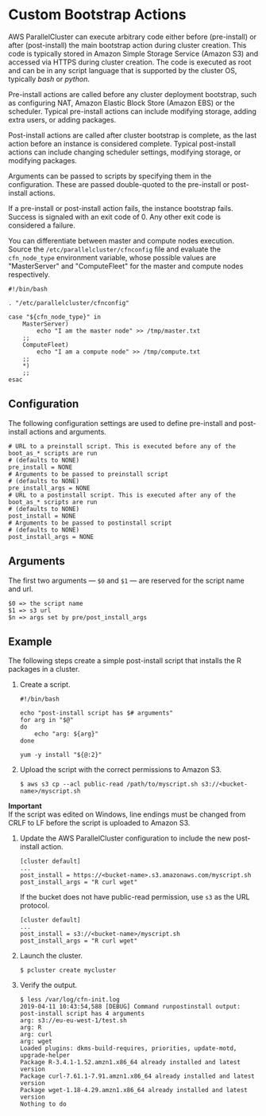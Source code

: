 # Custom Bootstrap Actions<a name="pre_post_install"></a>

AWS ParallelCluster can execute arbitrary code either before \(pre\-install\) or after \(post\-install\) the main bootstrap action during cluster creation\. This code is typically stored in Amazon Simple Storage Service \(Amazon S3\) and accessed via HTTPS during cluster creation\. The code is executed as root and can be in any script language that is supported by the cluster OS, typically *bash* or *python*\.

Pre\-install actions are called before any cluster deployment bootstrap, such as configuring NAT, Amazon Elastic Block Store \(Amazon EBS\) or the scheduler\. Typical pre\-install actions can include modifying storage, adding extra users, or adding packages\.

Post\-install actions are called after cluster bootstrap is complete, as the last action before an instance is considered complete\. Typical post\-install actions can include changing scheduler settings, modifying storage, or modifying packages\.

Arguments can be passed to scripts by specifying them in the configuration\. These are passed double\-quoted to the pre\-install or post\-install actions\.

If a pre\-install or post\-install action fails, the instance bootstrap fails\. Success is signaled with an exit code of 0\. Any other exit code is considered a failure\.

You can differentiate between master and compute nodes execution\. Source the `/etc/parallelcluster/cfnconfig` file and evaluate the `cfn_node_type` environment variable, whose possible values are "MasterServer" and "ComputeFleet" for the master and compute nodes respectively\.

```
#!/bin/bash

. "/etc/parallelcluster/cfnconfig"

case "${cfn_node_type}" in
    MasterServer)
        echo "I am the master node" >> /tmp/master.txt
    ;;
    ComputeFleet)
        echo "I am a compute node" >> /tmp/compute.txt
    ;;
    *)
    ;;
esac
```

## Configuration<a name="configuration"></a>

The following configuration settings are used to define pre\-install and post\-install actions and arguments\.

```
# URL to a preinstall script. This is executed before any of the boot_as_* scripts are run
# (defaults to NONE)
pre_install = NONE
# Arguments to be passed to preinstall script
# (defaults to NONE)
pre_install_args = NONE
# URL to a postinstall script. This is executed after any of the boot_as_* scripts are run
# (defaults to NONE)
post_install = NONE
# Arguments to be passed to postinstall script
# (defaults to NONE)
post_install_args = NONE
```

## Arguments<a name="arguments"></a>

The first two arguments — `$0` and `$1` — are reserved for the script name and url\.

```
$0 => the script name
$1 => s3 url
$n => args set by pre/post_install_args
```

## Example<a name="example"></a>

The following steps create a simple post\-install script that installs the R packages in a cluster\.

1. Create a script\.

   ```
   #!/bin/bash
   
   echo "post-install script has $# arguments"
   for arg in "$@"
   do
       echo "arg: ${arg}"
   done
   
   yum -y install "${@:2}"
   ```

1. Upload the script with the correct permissions to Amazon S3\.

   ```
   $ aws s3 cp --acl public-read /path/to/myscript.sh s3://<bucket-name>/myscript.sh
   ```
**Important**  
If the script was edited on Windows, line endings must be changed from CRLF to LF before the script is uploaded to Amazon S3\.

1. Update the AWS ParallelCluster configuration to include the new post\-install action\.

   ```
   [cluster default]
   ...
   post_install = https://<bucket-name>.s3.amazonaws.com/myscript.sh
   post_install_args = "R curl wget"
   ```

   If the bucket does not have public\-read permission, use `s3` as the URL protocol\.

   ```
   [cluster default]
   ...
   post_install = s3://<bucket-name>/myscript.sh
   post_install_args = "R curl wget"
   ```

1. Launch the cluster\.

   ```
   $ pcluster create mycluster
   ```

1. Verify the output\.

   ```
   $ less /var/log/cfn-init.log
   2019-04-11 10:43:54,588 [DEBUG] Command runpostinstall output: post-install script has 4 arguments
   arg: s3://eu-eu-west-1/test.sh
   arg: R
   arg: curl
   arg: wget
   Loaded plugins: dkms-build-requires, priorities, update-motd, upgrade-helper
   Package R-3.4.1-1.52.amzn1.x86_64 already installed and latest version
   Package curl-7.61.1-7.91.amzn1.x86_64 already installed and latest version
   Package wget-1.18-4.29.amzn1.x86_64 already installed and latest version
   Nothing to do
   ```